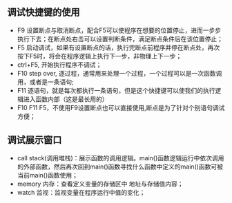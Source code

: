 ## 调试快捷键的使用

- F9 设置断点与取消断点，配合F5可以使程序在想要的位置停止，进而一步步执行下去；在断点处右击可以设置判断条件，满足断点条件后在该位置停止；
- F5 启动调试，如果有设置断点的话，执行完断点前程序并停在断点处，再次按下F5时，将会在程序逻辑上执行下一步，非物理上下一步；
- ctrl+F5, 开始执行程序不调试；
- F10 step over, 逐过程，通常用来处理一个过程，一个过程可以是一次函数调用，或者是一条语句;
- F11 逐语句，就是每次都执行一条语句，但是这个快捷键可以使我们的执行逻辑进入函数内部（这是最长用的）
- F10 F11 F5，不使用F9设置断点也可以直接使用,断点是为了针对个别语句调试方便；

## 调试展示窗口

- call stack(调用堆栈)：展示函数的调用逻辑。main()函数逻辑运行中依次调用的外部函数，然后再次回到main()函数寻找什么函数中定义的main()函数可被当前main()函数使用；
- memory 内存：查看定义变量的存储区中 地址与存储值内容；
- watch 监视：监视变量在程序运行中值的变化；